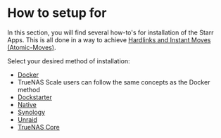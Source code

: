 # How to setup for

In this section, you will find several how-to's for installation of the Starr Apps.
This is all done in a way to achieve [Hardlinks and Instant Moves (Atomic-Moves)](/Hardlinks/Hardlinks-and-Instant-Moves/).

Select your desired method of installation:

- [Docker](/Hardlinks/How-to-setup-for/Docker/)
- TrueNAS Scale users can follow the same concepts as the Docker method
- [Dockstarter](/Hardlinks/How-to-setup-for/Dockstarter/)
- [Native](/Hardlinks/How-to-setup-for/Native/)
- [Synology](/Hardlinks/How-to-setup-for/Synology/)
- [Unraid](/Hardlinks/How-to-setup-for/Unraid/)
- [TrueNAS Core](/Hardlinks/How-to-setup-for/TrueNAS-Core/)
